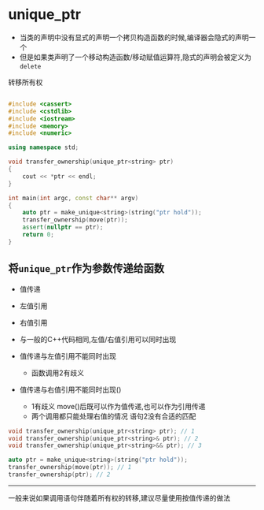 # unique_ptr

- 当类的声明中没有显式的声明一个拷贝构造函数的时候,编译器会隐式的声明一个
- 但是如果类声明了一个移动构造函数/移动赋值运算符,隐式的声明会被定义为`delete`

转移所有权
```c++

#include <cassert>
#include <cstdlib>
#include <iostream>
#include <memory>
#include <numeric>

using namespace std;

void transfer_ownership(unique_ptr<string> ptr)
{
    cout << *ptr << endl;
}

int main(int argc, const char** argv)
{
    auto ptr = make_unique<string>(string("ptr hold"));
    transfer_ownership(move(ptr));
    assert(nullptr == ptr);
    return 0;
}

```


## 将`unique_ptr`作为参数传递给函数

- 值传递
- 左值引用
- 右值引用

- 与一般的C++代码相同,左值/右值引用可以同时出现
- 值传递与左值引用不能同时出现
	- 函数调用2有歧义

- 值传递与右值引用不能同时出现()
	- 1有歧义 move()后既可以作为值传递,也可以作为引用传递
	- 两个调用都只能处理右值的情况 语句2没有合适的匹配


```c++
void transfer_ownership(unique_ptr<string> ptr); // 1
void transfer_ownership(unique_ptr<string>& ptr); // 2
void transfer_ownership(unique_ptr<string>&& ptr); // 3

auto ptr = make_unique<string>(string("ptr hold"));
transfer_ownership(move(ptr)); // 1
transfer_ownership(ptr); // 2
```

--------------------------------
一般来说如果调用语句伴随着所有权的转移,建议尽量使用按值传递的做法

